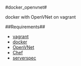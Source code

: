 #docker_openvnet#

docker with OpenVNet on vagrant

##Requirements##
- [vagrant](http://www.vagrantup.com/)
- [docker](https://www.docker.io/)
- [OpenVNet](http://openvnet.com/)
- [Chef](http://www.getchef.com/chef/)
- [serverspec](http://serverspec.org/)
